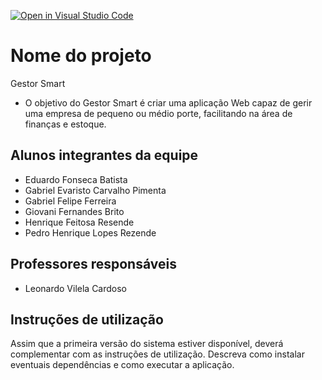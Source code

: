 [![Open in Visual Studio Code](https://classroom.github.com/assets/open-in-vscode-c66648af7eb3fe8bc4f294546bfd86ef473780cde1dea487d3c4ff354943c9ae.svg)](https://classroom.github.com/online_ide?assignment_repo_id=7651151&assignment_repo_type=AssignmentRepo)
# Nome do projeto
Gestor Smart
* O objetivo do Gestor Smart é criar uma aplicação Web capaz de gerir uma empresa de pequeno ou médio porte, facilitando na área de finanças e estoque.

## Alunos integrantes da equipe

* Eduardo Fonseca Batista
* Gabriel Evaristo Carvalho Pimenta
* Gabriel Felipe Ferreira
* Giovani Fernandes Brito
* Henrique Feitosa Resende
* Pedro Henrique Lopes Rezende

## Professores responsáveis

* Leonardo Vilela Cardoso
## Instruções de utilização

Assim que a primeira versão do sistema estiver disponível, deverá complementar com as instruções de utilização. Descreva como instalar eventuais dependências e como executar a aplicação.
